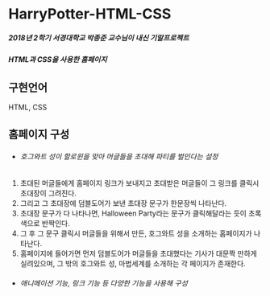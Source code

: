 # HarryPotter-HTML-CSS

##### 2018년 2학기 서경대학교 박종준 교수님이 내신 기말프로젝트
##### HTML과 CSS을 사용한 홈페이지

## 구현언어
HTML, CSS

## 홈페이지 구성

- ###### 호그와트 성이 할로윈을 맞아 머글들을 초대해 파티를 벌인다는 설정

1. 초대된 머글들에게 홈페이지 링크가 보내지고 초대받은 머글들이 그 링크를 클릭시 초대장이 그려진다.
2. 그리고 그 초대장에 덤블도어가 보낸 초대장 문구가 한문장씩 나타난다.
3. 초대장 문구가 다 나타나면, Halloween Party라는 문구가 클릭해달라는 듯이 초록색으로 반짝인다.
4. 그 후 그 문구 클릭시 머글들을 위해서 만든, 호그와트 성을 소개하는 홈페이지가 나타난다.
5. 홈페이지에 들어가면 먼저 덤블도어가 머글들을 초대했다는 기사가 대문짝 만하게 실려있으며, 그 밖의 호그와트 성, 마법세계를 소개하는 각 페이지가 존재한다.

- ###### 애니메이션 기능, 링크 기능 등 다양한 기능을 사용해 구성
